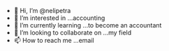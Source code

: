 - 👋 Hi, I’m @nelipetra
- 👀 I’m interested in ...accounting
- 🌱 I’m currently learning ...to become an accountant
- 💞️ I’m looking to collaborate on ...my field
- 📫 How to reach me ...email

<!---
nelipetra/nelipetra is a ✨ special ✨ repository because its `README.md` (this file) appears on your GitHub profile.
You can click the Preview link to take a look at your changes.
--->
